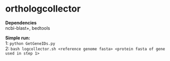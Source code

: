 # orthologcollector

**Dependencies**  
ncbi-blast+, bedtools  

**Simple run:**  
1: `python GetGeneIDs.py`  
2: `bash logcollector.sh <reference genome fasta> <protein fasta of gene used in step 1>`
